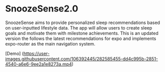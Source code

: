 # SnoozeSense2.0
SnoozeSense aims to provide personalized sleep recommendations based on user-inputted lifestyle data. The app will allow users to create sleep goals and motivate them with milestone achievements. This is an updated version the follows the latest recommendations for expo and implements expo-router as the main navigation system.

[Demo] (https://user-images.githubusercontent.com/106392445/282585455-dd4c995b-2851-4540-a6e6-9ee2a1e8273a.mp4)
